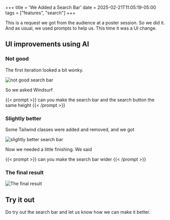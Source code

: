 +++
title = 'We Added a Search Bar'
date = 2025-02-21T11:05:19-05:00
tags = ["features", "search"]
+++

This is a request we got from the audience at a poster session. So we did it.
And as usual, we used prompts to help us. This time it was a UI change.

## UI improvements using AI

### Not good

The first iteration looked a bit wonky.

![not good search bar](/images/Screenshot_2025-02-20_at_11.01.16_AM.png)

So we asked Windsurf

{{< prompt >}}
can you make the search bar and the search button the same height
{{< /prompt >}}

### Slightly better

Some Tailwind classes were added and removed, and we got

![slightly better search bar](/images/Screenshot_2025-02-20_at_11.16.27_AM.png)

Now we needed a little finishing. We said

{{< prompt >}}
can you make the search bar wider
{{< /prompt >}}

### The final result

![The final result](/images/Screenshot_2025-02-20_at_11.19.11_AM.png)

## Try it out

Do try out the search bar and let us know how we can make it better.

